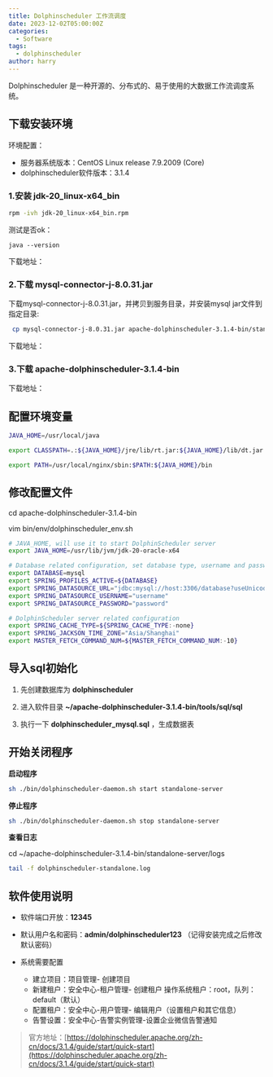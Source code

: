 ```yaml
---
title: Dolphinscheduler 工作流调度
date: 2023-12-02T05:00:00Z
categories:
  - Software
tags:
  - dolphinscheduler
author: harry
---
```



Dolphinscheduler 是一种开源的、分布式的、易于使用的大数据工作流调度系统。

## 下载安装环境

环境配置：

- 服务器系统版本：CentOS Linux release 7.9.2009 (Core)
- dolphinscheduler软件版本：3.1.4

### 1.安装 jdk-20_linux-x64_bin

```sh
rpm -ivh jdk-20_linux-x64_bin.rpm
```

测试是否ok：

`java --version`

下载地址：

### 2.下载 mysql-connector-j-8.0.31.jar

下载mysql-connector-j-8.0.31.jar，并拷贝到服务目录，并安装mysql jar文件到指定目录:

```sh
 cp mysql-connector-j-8.0.31.jar apache-dolphinscheduler-3.1.4-bin/standalone-server/libs/standalone-server/ 
 ```

下载地址：

### 3.下载 apache-dolphinscheduler-3.1.4-bin


下载地址：



## 配置环境变量

```sh
JAVA_HOME=/usr/local/java 

export CLASSPATH=.:${JAVA_HOME}/jre/lib/rt.jar:${JAVA_HOME}/lib/dt.jar:${JAVA_HOME}/lib/tools.jar 

export PATH=/usr/local/nginx/sbin:$PATH:${JAVA_HOME}/bin

```



## 修改配置文件

cd apache-dolphinscheduler-3.1.4-bin

vim bin/env/dolphinscheduler_env.sh

```sh
# JAVA_HOME, will use it to start DolphinScheduler server
export JAVA_HOME=/usr/lib/jvm/jdk-20-oracle-x64

# Database related configuration, set database type, username and password
export DATABASE=mysql
export SPRING_PROFILES_ACTIVE=${DATABASE}
export SPRING_DATASOURCE_URL="jdbc:mysql://host:3306/database?useUnicode=true&characterEncoding=UTF-8&useSSL=false"
export SPRING_DATASOURCE_USERNAME="username"
export SPRING_DATASOURCE_PASSWORD="password"

# DolphinScheduler server related configuration
export SPRING_CACHE_TYPE=${SPRING_CACHE_TYPE:-none}
export SPRING_JACKSON_TIME_ZONE="Asia/Shanghai"
export MASTER_FETCH_COMMAND_NUM=${MASTER_FETCH_COMMAND_NUM:-10}

```

## 导入sql初始化

1. 先创建数据库为 **dolphinscheduler**

2. 进入软件目录 **~/apache-dolphinscheduler-3.1.4-bin/tools/sql/sql**

3. 执行一下 **dolphinscheduler_mysql.sql** ，生成数据表


## 开始关闭程序

**启动程序**

```sh
sh ./bin/dolphinscheduler-daemon.sh start standalone-server
```

**停止程序**

```sh
sh ./bin/dolphinscheduler-daemon.sh stop standalone-server
```

**查看日志**

cd ~/apache-dolphinscheduler-3.1.4-bin/standalone-server/logs

```sh
tail -f dolphinscheduler-standalone.log
```



## 软件使用说明

- 软件端口开放：**12345**

- 默认用户名和密码：**admin/dolphinscheduler123**   （记得安装完成之后修改默认密码）

- 系统需要配置
  - 建立项目：项目管理- 创建项目
  - 新建租户：安全中心-租户管理- 创建租户 操作系统租户：root，队列：default（默认）
  - 配置租户：安全中心-用户管理- 编辑用户（设置租户和其它信息）
  - 告警设置：安全中心-告警实例管理-设置企业微信告警通知


> 官方地址：[https://dolphinscheduler.apache.org/zh-cn/docs/3.1.4/guide/start/quick-start](https://dolphinscheduler.apache.org/zh-cn/docs/3.1.4/guide/start/quick-start)